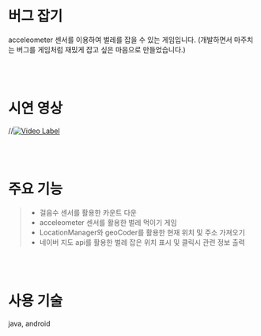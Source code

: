 # 버그 잡기

acceleometer 센서를 이용하여 벌레를 잡을 수 있는 게임입니다.
(개발하면서 마주치는 버그를 게임처럼 재밌게 잡고 싶은 마음으로 만들었습니다.)


<br><br> 
  
# 시연 영상  

//[![Video Label](http://img.youtube.com/vi/dDgNmrb-p10/0.jpg)](https://www.youtube.com/watch?v=dDgNmrb-p10&feature=youtu.be)


<br><br>
    
# 주요 기능

>- 걸음수 센서를 활용한 카운트 다운
>- acceleometer 센서를 활용한 벌레 먹이기 게임
>- LocationManager와 geoCoder를 활용한 현재 위치 및 주소 가져오기 
>- 네이버 지도 api를 활용한 벌레 잡은 위치 표시 및 클릭시 관련 정보 출력


<br><br>
    
# 사용 기술
java, android
